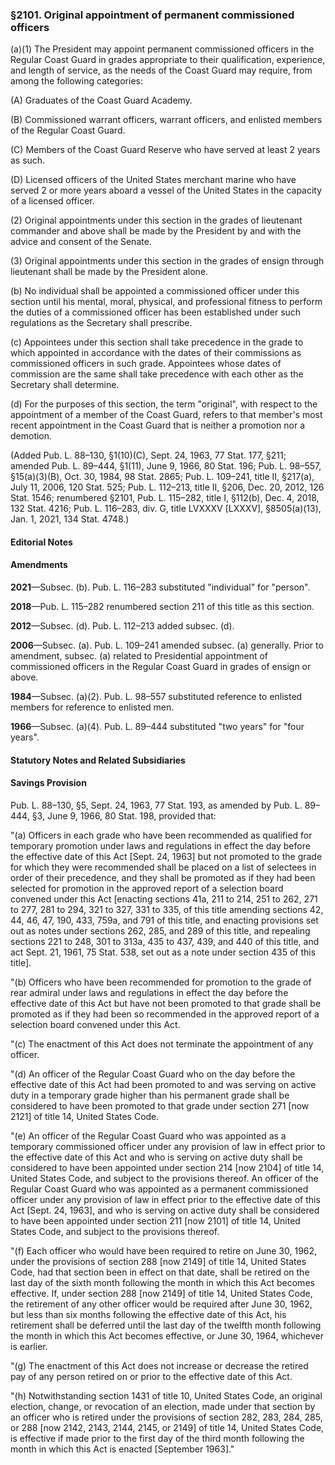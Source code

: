 ### §2101. Original appointment of permanent commissioned officers ###

(a)(1) The President may appoint permanent commissioned officers in the Regular Coast Guard in grades appropriate to their qualification, experience, and length of service, as the needs of the Coast Guard may require, from among the following categories:

(A) Graduates of the Coast Guard Academy.

(B) Commissioned warrant officers, warrant officers, and enlisted members of the Regular Coast Guard.

(C) Members of the Coast Guard Reserve who have served at least 2 years as such.

(D) Licensed officers of the United States merchant marine who have served 2 or more years aboard a vessel of the United States in the capacity of a licensed officer.

(2) Original appointments under this section in the grades of lieutenant commander and above shall be made by the President by and with the advice and consent of the Senate.

(3) Original appointments under this section in the grades of ensign through lieutenant shall be made by the President alone.

(b) No individual shall be appointed a commissioned officer under this section until his mental, moral, physical, and professional fitness to perform the duties of a commissioned officer has been established under such regulations as the Secretary shall prescribe.

(c) Appointees under this section shall take precedence in the grade to which appointed in accordance with the dates of their commissions as commissioned officers in such grade. Appointees whose dates of commission are the same shall take precedence with each other as the Secretary shall determine.

(d) For the purposes of this section, the term "original", with respect to the appointment of a member of the Coast Guard, refers to that member's most recent appointment in the Coast Guard that is neither a promotion nor a demotion.

(Added Pub. L. 88–130, §1(10)(C), Sept. 24, 1963, 77 Stat. 177, §211; amended Pub. L. 89–444, §1(11), June 9, 1966, 80 Stat. 196; Pub. L. 98–557, §15(a)(3)(B), Oct. 30, 1984, 98 Stat. 2865; Pub. L. 109–241, title II, §217(a), July 11, 2006, 120 Stat. 525; Pub. L. 112–213, title II, §206, Dec. 20, 2012, 126 Stat. 1546; renumbered §2101, Pub. L. 115–282, title I, §112(b), Dec. 4, 2018, 132 Stat. 4216; Pub. L. 116–283, div. G, title LVXXXV [LXXXV], §8505(a)(13), Jan. 1, 2021, 134 Stat. 4748.)

#### **Editorial Notes** ####

#### Amendments ####

**2021**—Subsec. (b). Pub. L. 116–283 substituted "individual" for "person".

**2018**—Pub. L. 115–282 renumbered section 211 of this title as this section.

**2012**—Subsec. (d). Pub. L. 112–213 added subsec. (d).

**2006**—Subsec. (a). Pub. L. 109–241 amended subsec. (a) generally. Prior to amendment, subsec. (a) related to Presidential appointment of commissioned officers in the Regular Coast Guard in grades of ensign or above.

**1984**—Subsec. (a)(2). Pub. L. 98–557 substituted reference to enlisted members for reference to enlisted men.

**1966**—Subsec. (a)(4). Pub. L. 89–444 substituted "two years" for "four years".

#### **Statutory Notes and Related Subsidiaries** ####

#### Savings Provision ####

Pub. L. 88–130, §5, Sept. 24, 1963, 77 Stat. 193, as amended by Pub. L. 89–444, §3, June 9, 1966, 80 Stat. 198, provided that:

"(a) Officers in each grade who have been recommended as qualified for temporary promotion under laws and regulations in effect the day before the effective date of this Act [Sept. 24, 1963] but not promoted to the grade for which they were recommended shall be placed on a list of selectees in order of their precedence, and they shall be promoted as if they had been selected for promotion in the approved report of a selection board convened under this Act [enacting sections 41a, 211 to 214, 251 to 262, 271 to 277, 281 to 294, 321 to 327, 331 to 335, of this title amending sections 42, 44, 46, 47, 190, 433, 759a, and 791 of this title, and enacting provisions set out as notes under sections 262, 285, and 289 of this title, and repealing sections 221 to 248, 301 to 313a, 435 to 437, 439, and 440 of this title, and act Sept. 21, 1961, 75 Stat. 538, set out as a note under section 435 of this title].

"(b) Officers who have been recommended for promotion to the grade of rear admiral under laws and regulations in effect the day before the effective date of this Act but have not been promoted to that grade shall be promoted as if they had been so recommended in the approved report of a selection board convened under this Act.

"(c) The enactment of this Act does not terminate the appointment of any officer.

"(d) An officer of the Regular Coast Guard who on the day before the effective date of this Act had been promoted to and was serving on active duty in a temporary grade higher than his permanent grade shall be considered to have been promoted to that grade under section 271 [now 2121] of title 14, United States Code.

"(e) An officer of the Regular Coast Guard who was appointed as a temporary commissioned officer under any provision of law in effect prior to the effective date of this Act and who is serving on active duty shall be considered to have been appointed under section 214 [now 2104] of title 14, United States Code, and subject to the provisions thereof. An officer of the Regular Coast Guard who was appointed as a permanent commissioned officer under any provision of law in effect prior to the effective date of this Act [Sept. 24, 1963], and who is serving on active duty shall be considered to have been appointed under section 211 [now 2101] of title 14, United States Code, and subject to the provisions thereof.

"(f) Each officer who would have been required to retire on June 30, 1962, under the provisions of section 288 [now 2149] of title 14, United States Code, had that section been in effect on that date, shall be retired on the last day of the sixth month following the month in which this Act becomes effective. If, under section 288 [now 2149] of title 14, United States Code, the retirement of any other officer would be required after June 30, 1962, but less than six months following the effective date of this Act, his retirement shall be deferred until the last day of the twelfth month following the month in which this Act becomes effective, or June 30, 1964, whichever is earlier.

"(g) The enactment of this Act does not increase or decrease the retired pay of any person retired on or prior to the effective date of this Act.

"(h) Notwithstanding section 1431 of title 10, United States Code, an original election, change, or revocation of an election, made under that section by an officer who is retired under the provisions of section 282, 283, 284, 285, or 288 [now 2142, 2143, 2144, 2145, or 2149] of title 14, United States Code, is effective if made prior to the first day of the third month following the month in which this Act is enacted [September 1963]."